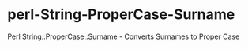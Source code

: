 # perl-String-ProperCase-Surname
Perl String::ProperCase::Surname - Converts Surnames to Proper Case
